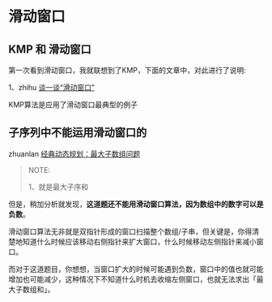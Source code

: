 # 滑动窗口



## KMP  和 滑动窗口

第一次看到滑动窗口，我就联想到了KMP，下面的文章中，对此进行了说明:

1、zhihu [谈一谈“滑动窗口”](https://zhuanlan.zhihu.com/p/113352663)

KMP算法是应用了滑动窗口最典型的例子



## 子序列中不能运用滑动窗口的

zhuanlan [经典动态规划：最大子数组问题](https://zhuanlan.zhihu.com/p/144385162)

> NOTE: 
>
> 1、就是最大子序和 

但是，稍加分析就发现，**这道题还不能用滑动窗口算法，因为数组中的数字可以是负数**。

滑动窗口算法无非就是双指针形成的窗口扫描整个数组/子串，但关键是，你得清楚地知道什么时候应该移动右侧指针来扩大窗口，什么时候移动左侧指针来减小窗口。

而对于这道题目，你想想，当窗口扩大的时候可能遇到负数，窗口中的值也就可能增加也可能减少，这种情况下不知道什么时机去收缩左侧窗口，也就无法求出「最大子数组和」。